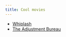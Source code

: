 ```yaml
---
title: Cool movies
---
```


- [Whiplash](https://en.wikipedia.org/wiki/Whiplash_(2014_film))
- [The Adjustment Bureau](https://en.wikipedia.org/wiki/The_Adjustment_Bureau)